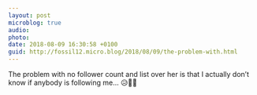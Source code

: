 ```yaml
---
layout: post
microblog: true
audio: 
photo: 
date: 2018-08-09 16:30:58 +0100
guid: http://fossil12.micro.blog/2018/08/09/the-problem-with.html
---
```

The problem with no follower count and list over her is that I actually don’t know if anybody is following me... 😥👋🏼
